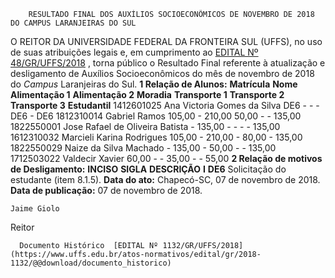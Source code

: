         RESULTADO FINAL DOS AUXÍLIOS SOCIOECONÔMICOS DE NOVEMBRO DE 2018 DO CAMPUS LARANJEIRAS DO SUL  

 O REITOR DA UNIVERSIDADE FEDERAL DA FRONTEIRA SUL (UFFS), no uso de suas atribuições legais e, em cumprimento ao [EDITAL Nº 48/GR/UFFS/2018](https://www.uffs.edu.br/atos-normativos/edital/gr/2018-0048)  , torna público o Resultado Final referente à atualização e desligamento de Auxílios Socioeconômicos do mês de novembro de 2018 do *Campus* Laranjeiras do Sul.  **1 Relação de Alunos:**      **Matrícula**    **Nome**    **Alimentação 1**    **Alimentação 2**    **Moradia**    **Transporte 1**    **Transporte 2**    **Transporte 3**    **Estudantil**      1412601025   Ana Victoria Gomes da Silva   DE6   -   -   -   DE6   -   DE6     1812310014   Gabriel Ramos   105,00   -   210,00   50,00   -   -   135,00     1822550001   Jose Rafael de Oliveira Batista   -   135,00   -   -   -   -   135,00     1612310032   Marcieli Karina Rodrigues   105,00   -   210,00   -   80,00   -   135,00     1822550029   Naize da Silva Machado   -   135,00   -   50,00   -   -   135,00     1712503022   Valdecir Xavier   60,00   -   -   35,00   -   -   55,00      **2 Relação de motivos de Desligamento:**      **INCISO**    **SIGLA**    **DESCRIÇÃO**      **I**    **DE6**    Solicitação do estudante (item 8.1.5).          **Data do ato:** Chapecó-SC, 07 de novembro de 2018.   
 **Data de publicação:**  07 de novembro de 2018. 

    Jaime Giolo   
 Reitor 

      Documento Histórico  [EDITAL Nº 1132/GR/UFFS/2018](https://www.uffs.edu.br/atos-normativos/edital/gr/2018-1132/@@download/documento_historico)     
      